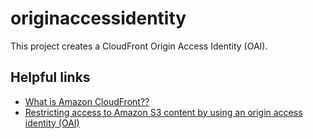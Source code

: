 # originaccessidentity

This project creates a CloudFront Origin Access Identity (OAI).

## Helpful links

- [What is Amazon CloudFront??][1]
- [Restricting access to Amazon S3 content by using an origin access identity (OAI)][2]

[1]: https://docs.aws.amazon.com/AmazonCloudFront/latest/DeveloperGuide/Introduction.html
[2]: https://docs.aws.amazon.com/AmazonCloudFront/latest/DeveloperGuide/private-content-restricting-access-to-s3.html
